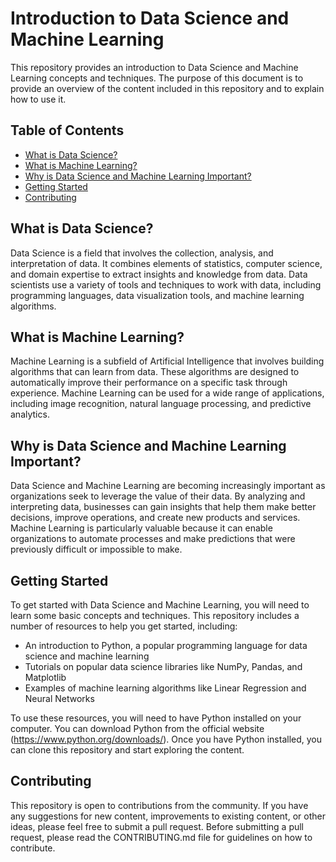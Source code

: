 # Introduction to Data Science and Machine Learning

This repository provides an introduction to Data Science and Machine Learning concepts and techniques. The purpose of this document is to provide an overview of the content included in this repository and to explain how to use it.

## Table of Contents

- [What is Data Science?](#what-is-data-science)
- [What is Machine Learning?](#what-is-machine-learning)
- [Why is Data Science and Machine Learning Important?](#why-is-data-science-and-machine-learning-important)
- [Getting Started](#getting-started)
- [Contributing](#contributing)

## What is Data Science?

Data Science is a field that involves the collection, analysis, and interpretation of data. It combines elements of statistics, computer science, and domain expertise to extract insights and knowledge from data. Data scientists use a variety of tools and techniques to work with data, including programming languages, data visualization tools, and machine learning algorithms.

## What is Machine Learning?

Machine Learning is a subfield of Artificial Intelligence that involves building algorithms that can learn from data. These algorithms are designed to automatically improve their performance on a specific task through experience. Machine Learning can be used for a wide range of applications, including image recognition, natural language processing, and predictive analytics.

## Why is Data Science and Machine Learning Important?

Data Science and Machine Learning are becoming increasingly important as organizations seek to leverage the value of their data. By analyzing and interpreting data, businesses can gain insights that help them make better decisions, improve operations, and create new products and services. Machine Learning is particularly valuable because it can enable organizations to automate processes and make predictions that were previously difficult or impossible to make.

## Getting Started

To get started with Data Science and Machine Learning, you will need to learn some basic concepts and techniques. This repository includes a number of resources to help you get started, including:

- An introduction to Python, a popular programming language for data science and machine learning
- Tutorials on popular data science libraries like NumPy, Pandas, and Matplotlib
- Examples of machine learning algorithms like Linear Regression and Neural Networks

To use these resources, you will need to have Python installed on your computer. You can download Python from the official website (https://www.python.org/downloads/). Once you have Python installed, you can clone this repository and start exploring the content.

## Contributing

This repository is open to contributions from the community. If you have any suggestions for new content, improvements to existing content, or other ideas, please feel free to submit a pull request. Before submitting a pull request, please read the CONTRIBUTING.md file for guidelines on how to contribute.
